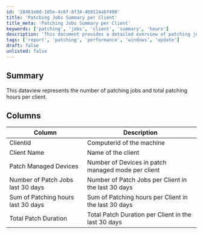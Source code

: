 ```yaml
---
id: '28461e0d-185e-4c6f-8f34-4b9124abf400'
title: 'Patching Jobs Summary per Client'
title_meta: 'Patching Jobs Summary per Client'
keywords: ['patching', 'jobs', 'client', 'summary', 'hours']
description: 'This document provides a detailed overview of patching jobs and the total patching hours for each client over the last 30 days. It includes key metrics such as the number of devices in patch managed mode and the total patch duration.'
tags: ['report', 'patching', 'performance', 'windows', 'update']
draft: false
unlisted: false
---
```

## Summary

This dataview represents the number of patching jobs and total patching hours per client.

## Columns

| Column                             | Description                                               |
|------------------------------------|-----------------------------------------------------------|
| Clientid                           | Computerid of the machine                                 |
| Client Name                        | Name of the client                                        |
| Patch Managed Devices              | Number of Devices in patch managed mode per client       |
| Number of Patch Jobs last 30 days  | Number of Patch Jobs per Client in the last 30 days      |
| Sum of Patching hours last 30 days | Sum of Patching hours per Client in the last 30 days     |
| Total Patch Duration               | Total Patch Duration per Client in the last 30 days      |








